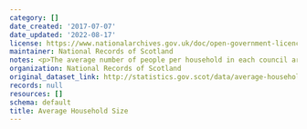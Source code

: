 ```yaml
---
category: []
date_created: '2017-07-07'
date_updated: '2022-08-17'
license: https://www.nationalarchives.gov.uk/doc/open-government-licence/version/3/
maintainer: National Records of Scotland
notes: <p>The average number of people per household in each council area and in Scotland</p>
organization: National Records of Scotland
original_dataset_link: http://statistics.gov.scot/data/average-household-size
records: null
resources: []
schema: default
title: Average Household Size
---
```

